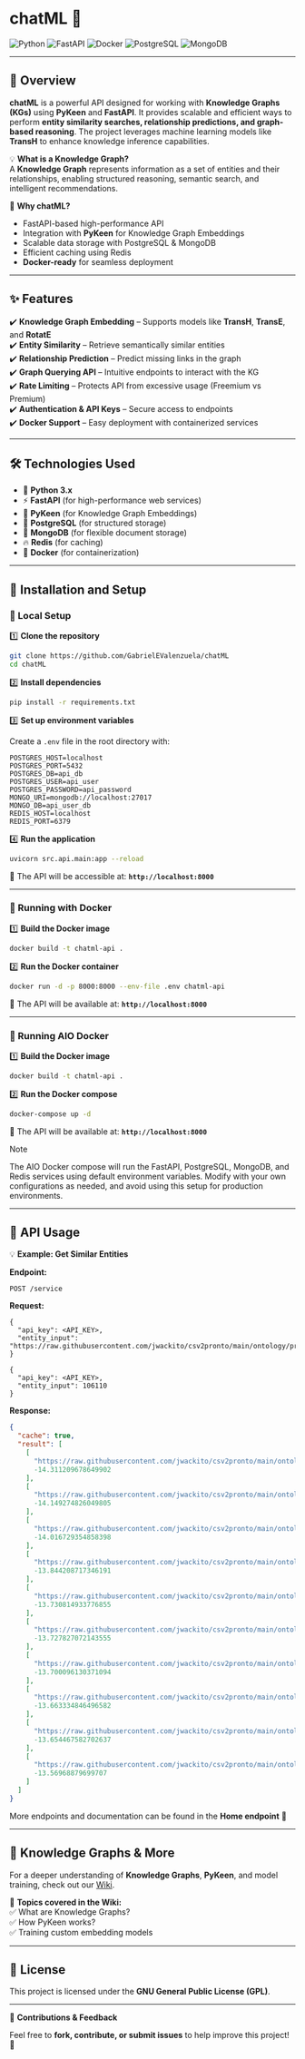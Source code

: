 # chatML 🤖

![Python](https://img.shields.io/badge/python-3670A0?style=for-the-badge&logo=python&logoColor=ffdd54) ![FastAPI](https://img.shields.io/badge/FastAPI-005571?style=for-the-badge&logo=fastapi) ![Docker](https://img.shields.io/badge/docker-%230db7ed.svg?style=for-the-badge&logo=docker&logoColor=white) ![PostgreSQL](https://img.shields.io/badge/PostgreSQL-316192?style=for-the-badge&logo=postgresql&logoColor=white) ![MongoDB](https://img.shields.io/badge/MongoDB-4ea94b?style=for-the-badge&logo=mongodb&logoColor=white)

---

## 🧐 Overview

**chatML** is a powerful API designed for working with **Knowledge Graphs (KGs)** using **PyKeen** and **FastAPI**. It provides scalable and efficient ways to perform **entity similarity searches, relationship predictions, and graph-based reasoning**. The project leverages machine learning models like **TransH** to enhance knowledge inference capabilities.

💡 **What is a Knowledge Graph?**  
A **Knowledge Graph** represents information as a set of entities and their relationships, enabling structured reasoning, semantic search, and intelligent recommendations.

🚀 **Why chatML?**

- FastAPI-based high-performance API
- Integration with **PyKeen** for Knowledge Graph Embeddings
- Scalable data storage with PostgreSQL & MongoDB
- Efficient caching using Redis
- **Docker-ready** for seamless deployment

---

## ✨ Features

✔️ **Knowledge Graph Embedding** – Supports models like **TransH**, **TransE**, and **RotatE**  
✔️ **Entity Similarity** – Retrieve semantically similar entities  
✔️ **Relationship Prediction** – Predict missing links in the graph  
✔️ **Graph Querying API** – Intuitive endpoints to interact with the KG  
✔️ **Rate Limiting** – Protects API from excessive usage (Freemium vs Premium)  
✔️ **Authentication & API Keys** – Secure access to endpoints  
✔️ **Docker Support** – Easy deployment with containerized services

---

## 🛠 Technologies Used

- 🐍 **Python 3.x**
- ⚡ **FastAPI** (for high-performance web services)
- 🧠 **PyKeen** (for Knowledge Graph Embeddings)
- 🐘 **PostgreSQL** (for structured storage)
- 🍃 **MongoDB** (for flexible document storage)
- 🔥 **Redis** (for caching)
- 🐳 **Docker** (for containerization)

---

## 🚀 Installation and Setup

### 🔧 Local Setup

1️⃣ **Clone the repository**

```bash
git clone https://github.com/GabrielEValenzuela/chatML
cd chatML
```

2️⃣ **Install dependencies**

```bash
pip install -r requirements.txt
```

3️⃣ **Set up environment variables**

Create a `.env` file in the root directory with:

```plaintext
POSTGRES_HOST=localhost
POSTGRES_PORT=5432
POSTGRES_DB=api_db
POSTGRES_USER=api_user
POSTGRES_PASSWORD=api_password
MONGO_URI=mongodb://localhost:27017
MONGO_DB=api_user_db
REDIS_HOST=localhost
REDIS_PORT=6379
```

4️⃣ **Run the application**

```bash
uvicorn src.api.main:app --reload
```

📌 The API will be accessible at: **`http://localhost:8000`**

---

### 🐳 Running with Docker

1️⃣ **Build the Docker image**

```bash
docker build -t chatml-api .
```

2️⃣ **Run the Docker container**

```bash
docker run -d -p 8000:8000 --env-file .env chatml-api
```

📌 The API will be available at: **`http://localhost:8000`**

---

### 🐳 Running AIO Docker

1️⃣ **Build the Docker image**

```bash
docker build -t chatml-api .
```

2️⃣ **Run the Docker compose**

```bash
docker-compose up -d
```

📌 The API will be available at: **`http://localhost:8000`**

> [!NOTE]
> The AIO Docker compose will run the FastAPI, PostgreSQL, MongoDB, and Redis services using default environment variables.
> Modify with your own configurations as needed, and avoid using this setup for production environments.

---

## 📡 API Usage

💡 **Example: Get Similar Entities**

**Endpoint:**

```http
POST /service
```

**Request:**

```http
{
  "api_key": <API_KEY>,
  "entity_input": "https://raw.githubusercontent.com/jwackito/csv2pronto/main/ontology/pronto.owl#space_site3_50561744"
}
```

```http
{
  "api_key": <API_KEY>,
  "entity_input": 106110
}
```

**Response:**

```json
{
  "cache": true,
  "result": [
    [
      "https://raw.githubusercontent.com/jwackito/csv2pronto/main/ontology/pronto.owl#space_site2_A1552552768",
      -14.311209678649902
    ],
    [
      "https://raw.githubusercontent.com/jwackito/csv2pronto/main/ontology/pronto.owl#space_site2_A1377663274",
      -14.149274826049805
    ],
    [
      "https://raw.githubusercontent.com/jwackito/csv2pronto/main/ontology/pronto.owl#space_site2_A1563165924",
      -14.016729354858398
    ],
    [
      "https://raw.githubusercontent.com/jwackito/csv2pronto/main/ontology/pronto.owl#space_site2_A1537220480",
      -13.844208717346191
    ],
    [
      "https://raw.githubusercontent.com/jwackito/csv2pronto/main/ontology/pronto.owl#space_site1_14574103",
      -13.730814933776855
    ],
    [
      "https://raw.githubusercontent.com/jwackito/csv2pronto/main/ontology/pronto.owl#space_site2_A1623902330",
      -13.727827072143555
    ],
    [
      "https://raw.githubusercontent.com/jwackito/csv2pronto/main/ontology/pronto.owl#space_site2_A1483671550",
      -13.700096130371094
    ],
    [
      "https://raw.githubusercontent.com/jwackito/csv2pronto/main/ontology/pronto.owl#space_site3_50138121",
      -13.663334846496582
    ],
    [
      "https://raw.githubusercontent.com/jwackito/csv2pronto/main/ontology/pronto.owl#space_site2_A1390531503",
      -13.654467582702637
    ],
    [
      "https://raw.githubusercontent.com/jwackito/csv2pronto/main/ontology/pronto.owl#space_site2_A1362021113",
      -13.56968879699707
    ]
  ]
}
```

More endpoints and documentation can be found in the **Home endpoint** 📖

---

## 📖 Knowledge Graphs & More

For a deeper understanding of **Knowledge Graphs**, **PyKeen**, and model training, check out our [Wiki](https://github.com/GabrielEValenzuela/chatML/wiki).

🔬 **Topics covered in the Wiki:**  
✅ What are Knowledge Graphs?  
✅ How PyKeen works?  
✅ Training custom embedding models

---

## 📜 License

This project is licensed under the **GNU General Public License (GPL)**.

---

🌟 **Contributions & Feedback**

Feel free to **fork, contribute, or submit issues** to help improve this project! 🚀

